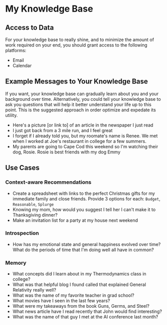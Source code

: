 # My Knowledge Base

## Access to Data
For your knowledge base to really shine, and to minimize the amount of work required on your end, you should grant access to the following platforms:
- Email
- Calendar

## Example Messages to Your Knowledge Base
If you want, your knowledge base can gradually learn about you and your background over time. Alternatively, you could tell your knowledge base to ask you questions that will help it better understand your life up to this point. This is the suggested approach in order optimize and expedate its utility. 

- Here's a picture [or link to] of an article in the newspaper I just read
- I just got back from a 3 mile run, and I feel great
- I forget if I already told you, but my roomate's name is Renee. We met when I worked at Joe's restaurant in college for a few summers.
- My parents are going to Cape Cod this weekend so I'm watching their dog, Rosie. Rosie is best friends with my dog Emmy

## Use Cases

### Context-aware Recommendations
- Create a spreadsheet with links to the perfect Christmas gifts for my immediate family and close friends. Provide 3 options for each: `Budget`, `Reasonable`, `Splurge`
- Knowing my mom, how would you suggest I tell her I can't make it to Thanksgiving dinner?
- Make an invitation list for a party at my house next weekend 

### Introspection
- How has my emotional state and general happiness evolved over time? What do the periods of time that I'm doing well all have in common?

### Memory
- What concepts did I learn about in my Thermodynamics class in college?
- What was that helpful blog I found called that explained General Relativity really well?
- What was the name of my favorite teacher in grad school?
- What movies have I seen in the last few years?
- What were my takeaways from the book Guns, Germs, and Steel?
- What news article have I read recently that John would find interesting?
- What was the name of that guy I met at the AI conference last month?
